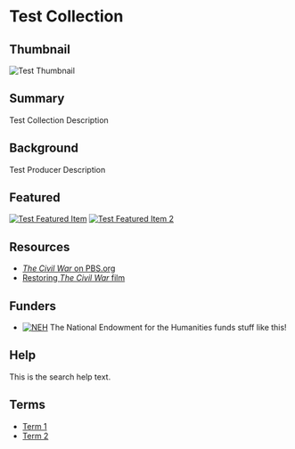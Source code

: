 # Test Collection

## Thumbnail

![Test Thumbnail](https://s3.amazonaws.com/americanarchive.org/special-collections/CivilWarKenBurns.jpg "Test Thumbnail")

## Summary

Test Collection Description

## Background

Test Producer Description

## Featured

[![Test Featured Item](http://americanarchive.org.s3.amazonaws.com/thumbnail/cpb-aacip_509-2r3nv99t98.jpg)](/catalog/cpb-aacip_111-21ghx7d6)
[![Test Featured Item 2](http://americanarchive.org.s3.amazonaws.com/thumbnail/cpb-aacip_509-6h4cn6zm21.jpg)](/catalog/cpb-aacip_111-21ghx7d6)

## Resources

- [<em>The Civil War</em> on PBS.org](http://www.pbs.org/kenburns/civil-war/)
- [Restoring <em>The Civil War</em> film](http://www.pbs.org/kenburns/civil-war/restoring-film/)

## Funders

- [![NEH](https://s3.amazonaws.com/americanarchive.org/org-logos/neh_logo.jpg)](https://www.neh.gov/) The National Endowment for the Humanities funds stuff like this!

## Help

This is the search help text.

## Terms

- [Term 1](https://www.google.com/)
- [Term 2](https://www.google.com/)


